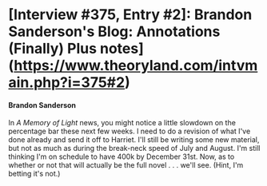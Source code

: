 # [Interview #375, Entry #2]: Brandon Sanderson's Blog: Annotations (Finally) Plus notes](https://www.theoryland.com/intvmain.php?i=375#2)

#### Brandon Sanderson

In
*A Memory of Light*
news, you might notice a little slowdown on the percentage bar these next few weeks. I need to do a revision of what I've done already and send it off to Harriet. I'll still be writing some new material, but not as much as during the break-neck speed of July and August. I'm still thinking I'm on schedule to have 400k by December 31st. Now, as to whether or not that will actually be the full novel . . . we'll see. (Hint, I'm betting it's not.)

